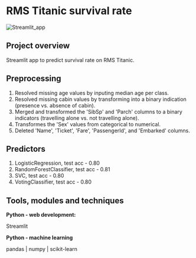 # RMS Titanic survival rate

![Streamlit_app](https://user-images.githubusercontent.com/60387908/85390777-95e0d000-b549-11ea-9e7b-39d6c719ed19.png)

## Project overview
Streamlit app to predict survival rate on RMS Titanic.

## Preprocessing
1. Resolved missing age values by inputing median age per class.
2. Resolved missing cabin values by transforming into a binary indication (presence vs. absence of cabin).
3. Merged and transformed the 'SibSp' and 'Parch' columns to a binary indicators (travelling alone vs. not travelling alone).
4. Transformes the 'Sex' values from categorical to numerical.
5. Deleted 'Name', 'Ticket', 'Fare', 'PassengerId', and 'Embarked' columns.

## Predictors
1. LogisticRegression, test acc - 0.80
2. RandomForestClassifier, test acc - 0.81
3. SVC, test acc - 0.80
4. VotingClassifier, test acc - 0.80

## Tools, modules and techniques
**Python - web development:**

Streamlit

**Python - machine learning**

pandas | numpy | scikit-learn 